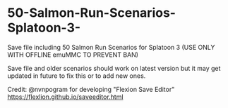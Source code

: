 # 50-Salmon-Run-Scenarios-Splatoon-3-
Save file including 50 Salmon Run Scenarios for Splatoon 3 
(USE ONLY WITH OFFLINE emuMMC TO PREVENT BAN)

Save file and older scenarios should work on latest version but it may get updated in future to fix this or to add new ones.

Credit: @nvnpogram for developing "Flexion Save Editor" https://flexlion.github.io/saveeditor.html
